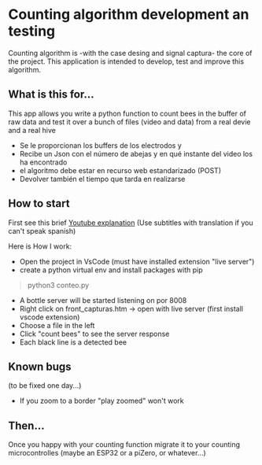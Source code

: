 # Counting algorithm development an testing

Counting algorithm is -with the case desing and signal captura- the core of the project. This application is intended to develop,
test and improve this algorithm.



## What is this for...

This app allows you write a python function to  count bees in the buffer of raw data and test it over a bunch of files (video and data) from a real devie and a real hive

  * Se le proporcionan los buffers de los electrodos y
  * Recibe un Json con el número de abejas y en qué instante del video los ha encontrado
  * el algoritmo debe estar en recurso web estandarizado (POST)
  * Devolver también el tiempo que tarda en realizarse
  
## How to start

First see this brief [Youtube explanation](https://www.youtube.com/watch?v=Pkqkp8idgXs) (Use subtitles with translation if you can't speak spanish)

Here is How I work:

* Open the project in VsCode (must have installed extension "live server")
* create a python virtual env and install packages with pip

> python3 conteo.py 

* A bottle server will be started listening on por 8008
* Right click on front_capturas.htm -> open with live server (first install vscode extension)
* Choose a file in the left
* Click "count bees" to see the server response
* Each black line is a detected bee

## Known bugs

(to be fixed one day...)

* If you zoom to a border "play zoomed" won't work
  
## Then...

Once you happy with your counting function migrate it to your counting microcontrolles (maybe an ESP32 or a piZero, or whatever...)
